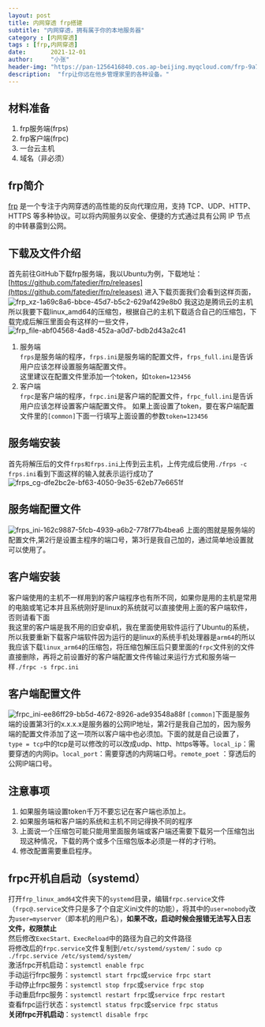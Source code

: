 ```yaml
---
layout: post
title: 内网穿透 frp搭建
subtitle: "内网穿透，拥有属于你的本地服务器"
category : [内网穿透]
tags : [frp,内网穿透]
date:       2021-12-01
author:     "小张"
header-img: "https://pan-1256416840.cos.ap-beijing.myqcloud.com/frp-9a7351f4-a448-4e55-aa70-118e344013ad.jpg"
description:  "frp让你远在他乡管理家里的各种设备。"
---
```


## 材料准备
1. frp服务端(frps)
2. frp客户端(frpc)
3. 一台云主机
4. 域名（非必须）

## frp简介
[frp](https://github.com/fatedier/frp/blob/dev/README_zh.md) 是一个专注于内网穿透的高性能的反向代理应用，支持 TCP、UDP、HTTP、HTTPS 等多种协议。可以将内网服务以安全、便捷的方式通过具有公网 IP 节点的中转暴露到公网。

## 下载及文件介绍
首先前往GitHub下载frp服务端，我以Ubuntu为例，下载地址：[https://github.com/fatedier/frp/releases](https://github.com/fatedier/frp/releases) 进入下载页面我们会看到这样页面，![frp_xz-1a69c8a6-bbce-45d7-b5c2-629af429e8b0](https://pan-1256416840.cos.ap-beijing.myqcloud.com/frp_xz-1a69c8a6-bbce-45d7-b5c2-629af429e8b0.png) 我这边是腾讯云的主机所以我要下载linux_amd64的压缩包，根据自己的主机下载适合自己的压缩包，下载完成后解压里面会有这样的一些文件，![frp_file-abf04568-4ad8-452a-a0d7-bdb2d43a2c41](https://pan-1256416840.cos.ap-beijing.myqcloud.com/frp_file-abf04568-4ad8-452a-a0d7-bdb2d43a2c41.png)
1. 服务端  
  `frps`是服务端的程序，`frps.ini`是服务端的配置文件，`frps_full.ini`是告诉用户应该怎样设置服务端配置文件。  
  这里建议在配置文件里添加一个token，如`token=123456`
2. 客户端  
  `frpc`是客户端的程序，`frpc.ini`是客户端的配置文件，`frpc_full.ini`是告诉用户应该怎样设置客户端配置文件。
  如果上面设置了token，要在客户端配置文件里的`[common]`下面一行填写上面设置的参数`token=123456`

## 服务端安装
首先将解压后的文件`frps和frps.ini`上传到云主机，上传完成后使用`./frps -c frps.ini`看到下面这样的输入就表示运行成功了 ![frps_cg-dfe2bc2e-bf63-4050-9e35-62eb77e6651f](https://pan-1256416840.cos.ap-beijing.myqcloud.com/frps_cg-dfe2bc2e-bf63-4050-9e35-62eb77e6651f.png) 

## 服务端配置文件
![frps_ini-162c9887-5fcb-4939-a6b2-778f77b4bea6](https://pan-1256416840.cos.ap-beijing.myqcloud.com/frps_ini-162c9887-5fcb-4939-a6b2-778f77b4bea6.png) 上面的图就是服务端的配置文件,第2行是设置主程序的端口号，第3行是我自己加的，通过简单地设置就可以使用了。

## 客户端安装
客户端使用的主机不一样用到的客户端程序也有所不同，如果你是用的主机是常用的电脑或笔记本并且系统刚好是linux的系统就可以直接使用上面的客户端软件，否则请看下面  
我这里的客户端是我不用的旧安卓机，我在里面使用软件运行了Ubuntu的系统，所以我要重新下载客户端软件因为运行的是linux的系统手机处理器是`arm64`的所以我应该下载`linux_arm64`的压缩包，将压缩包解压后只要里面的`frpc`文件别的文件直接删除，再将之前设置好的客户端配置文件传输过来运行方式和服务端一样`./frpc -s frpc.ini`

## 客户端配置文件
![frpc_ini-ee86ff29-bb5d-4672-8926-ade93548a88f](https://pan-1256416840.cos.ap-beijing.myqcloud.com/frpc_ini-ee86ff29-bb5d-4672-8926-ade93548a88f.png) `[common]`下面是服务端的设置第3行的x.x.x.x是服务器的公网IP地址，第2行是我自己加的，因为服务端的配置文件添加了这一项所以客户端中也必须加。下面的就是自己设置了，`type = tcp`中的tcp是可以修改的可以改成udp、http、https等等。`local_ip`：需要穿透的内网ip。`local_port`：需要穿透的内网端口号。`remote_poet` ：穿透后的公网IP端口号。

## 注意事项
1. 如果服务端设置token千万不要忘记在客户端也添加上。
2. 如果服务端和客户端的系统和主机不同记得换不同的程序
3. 上面说一个压缩包可能只能用里面服务端或客户端还需要下载另一个压缩包出现这种情况，下载的两个或多个压缩包版本必须是一样的才行哟。
4. 修改配置需要重启程序。

## frpc开机自启动（systemd）
打开`frp_linux_amd64`文件夹下的`systemd`目录，编辑`frpc.service`文件（`frpc@.service`文件只是多了个自定义ini文件的功能），将其中的`user=nobody`改为`user=myserver`（即本机的用户名），**如果不改，启动时候会报错无法写入日志文件，权限禁止**  
然后修改`ExecStart、ExecReload`中的路径为自己的文件路径  
将修改后的`frpc.service`文件复制到`/etc/systemd/system/`：`sudo cp ./frpc.service /etc/systemd/system/`  
激活frpc开机启动：`systemctl enable frpc`  
手动运行frpc服务：`systemctl start frpc`或`service frpc start`  
手动停止frpc服务：`systemctl stop frpc`或`service frpc stop`  
手动重启frpc服务：`systemctl restart frpc`或`service frpc restart`  
查看frpc运行状态：`systemctl status frpc`或`service frpc status`  
**关闭frpc开机启动**：`systemctl disable frpc`  